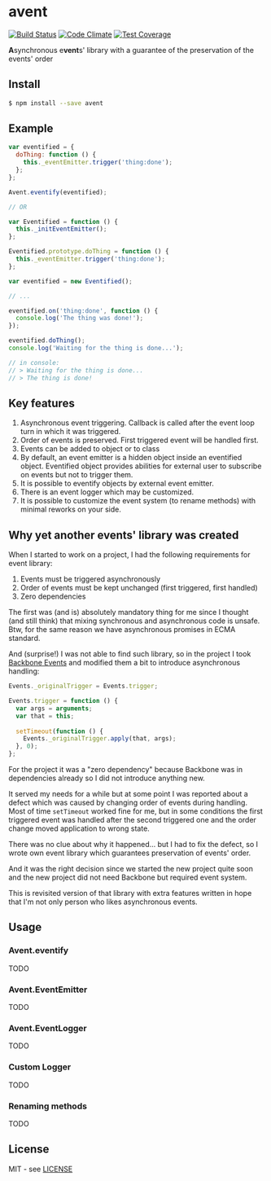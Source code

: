 # avent

[![Build Status](https://semaphoreci.com/api/v1/vic/avent/branches/master/badge.svg)](https://semaphoreci.com/vic/avent) [![Code Climate](https://codeclimate.com/github/VicNumber21/avent/badges/gpa.svg)](https://codeclimate.com/github/VicNumber21/avent) [![Test Coverage](https://codeclimate.com/github/VicNumber21/avent/badges/coverage.svg)](https://codeclimate.com/github/VicNumber21/avent/coverage)

**A**synchronous e**vent**s' library with a guarantee of the preservation of the events' order

## Install

```bash
$ npm install --save avent
```

## Example

````js
var eventified = {
  doThing: function () {
    this._eventEmitter.trigger('thing:done');
  };
};

Avent.eventify(eventified);

// OR

var Eventified = function () {
  this._initEventEmitter();
};

Eventified.prototype.doThing = function () {
  this._eventEmitter.trigger('thing:done');
};

var eventified = new Eventified();

// ...

eventified.on('thing:done', function () {
  console.log('The thing was done!');
});

eventified.doThing();
console.log('Waiting for the thing is done...');

// in console:
// > Waiting for the thing is done...
// > The thing is done!
````

## Key features

1. Asynchronous event triggering. Callback is called after the event loop turn in which it was triggered.
1. Order of events is preserved. First triggered event will be handled first.
1. Events can be added to object or to class
1. By default, an event emitter is a hidden object inside an eventified object. Eventified object provides abilities for external 
user to subscribe on events but not to trigger them.
1. It is possible to eventify objects by external event emitter.
1. There is an event logger which may be customized.
1. It is possible to customize the event system (to rename methods) with minimal reworks on your side.

## Why yet another events' library was created

When I started to work on a project, I had the following requirements for event library:

1. Events must be triggered asynchronously
1. Order of events must be kept unchanged (first triggered, first handled)
1. Zero dependencies

The first was (and is) absolutely mandatory thing for me since I thought (and still think) that mixing synchronous and
asynchronous code is unsafe.
Btw, for the same reason we have asynchronous promises in ECMA standard.

And (surprise!) I was not able to find such library, so in the project I took [Backbone Events](http://backbonejs.org/#Events)
and modified them a bit to introduce asynchronous handling:

```js
Events._originalTrigger = Events.trigger;

Events.trigger = function () {
  var args = arguments;
  var that = this;
  
  setTimeout(function () {
    Events._originalTrigger.apply(that, args);
  }, 0);
};
```

For the project it was a "zero dependency" because Backbone was in dependencies already so I did not introduce
anything new.

It served my needs for a while but at some point I was reported about a defect which was caused by changing order of
events during handling. Most of time ```setTimeout``` worked fine for me, but in some conditions the first triggered
event was handled after the second triggered one and the order change moved application to wrong state.

There was no clue about why it happened... but I had to fix the defect, so I wrote own event library which guarantees
preservation of events' order.

And it was the right decision since we started the new project quite soon and the new project did not need Backbone
but required event system.

This is revisited version of that library with extra features written in hope that I'm not only person who likes
asynchronous events.

## Usage

### Avent.eventify

TODO

### Avent.EventEmitter

TODO

### Avent.EventLogger

TODO

### Custom Logger

TODO

### Renaming methods

TODO

## License

MIT - see [LICENSE](https://raw.githubusercontent.com/VicNumber21/avent/master/LICENSE)
